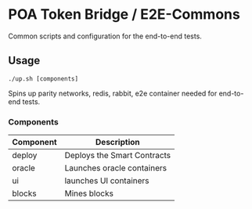 # POA Token Bridge / E2E-Commons

Common scripts and configuration for the end-to-end tests.

## Usage

```
./up.sh [components]
```
Spins up parity networks, redis, rabbit, e2e container needed for end-to-end tests.

### Components

| Component | Description |
| --- | --- |
| deploy | Deploys the Smart Contracts |
| oracle | Launches oracle containers |
| ui | launches UI containers |
| blocks | Mines blocks |
